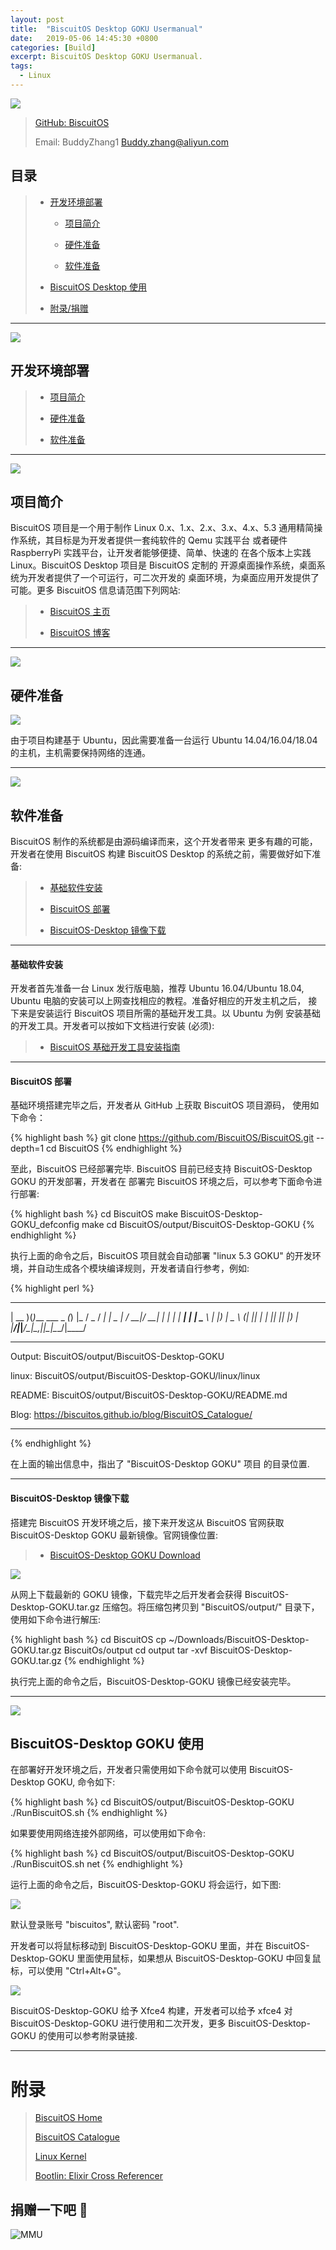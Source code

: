 ```yaml
---
layout: post
title:  "BiscuitOS Desktop GOKU Usermanual"
date:   2019-05-06 14:45:30 +0800
categories: [Build]
excerpt: BiscuitOS Desktop GOKU Usermanual.
tags:
  - Linux
---
```


![](https://gitee.com/BiscuitOS_team/PictureSet/raw/Gitee/RPI/RPI000303.png)

> [GitHub: BiscuitOS](https://github.com/BiscuitOS/BiscuitOS)
>
> Email: BuddyZhang1 <Buddy.zhang@aliyun.com>

## 目录

> - [开发环境部署](#A)
>
>   - [项目简介](#A2)
>
>   - [硬件准备](#A0)
>
>   - [软件准备](#A1)
>
> - [BiscuitOS Desktop 使用](#Y)
>
> - [附录/捐赠](#Z)

------------------------------------------

<span id="A"></span>

![](https://gitee.com/BiscuitOS_team/PictureSet/raw/Gitee/BiscuitOS/kernel/IND00000L0.PNG)

## 开发环境部署

> - [项目简介](#A2)
>
> - [硬件准备](#A0)
>
> - [软件准备](#A1)

-----------------------------------------------

<span id="A2"></span>

![](https://gitee.com/BiscuitOS_team/PictureSet/raw/Gitee/BiscuitOS/kernel/IND00000S.jpg)

## 项目简介

BiscuitOS 项目是一个用于制作 Linux 0.x、1.x、2.x、3.x、4.x、5.3
通用精简操作系统，其目标是为开发者提供一套纯软件的 Qemu 实践平台
或者硬件 RaspberryPi 实践平台，让开发者能够便捷、简单、快速的
在各个版本上实践 Linux。BiscuitOS Desktop 项目是 BiscuitOS 定制的
开源桌面操作系统，桌面系统为开发者提供了一个可运行，可二次开发的
桌面环境，为桌面应用开发提供了可能。更多 BiscuitOS 信息请范围下列网站:

> - [BiscuitOS 主页](https://biscuitos.github.io/)
>
> - [BiscuitOS 博客](https://biscuitos.github.io/blog/BiscuitOS_Catalogue/)

-----------------------------------------------

<span id="A0"></span>

![](https://gitee.com/BiscuitOS_team/PictureSet/raw/Gitee/BiscuitOS/kernel/IND00000M.jpg)

## 硬件准备

![](https://gitee.com/BiscuitOS_team/PictureSet/raw/Gitee/RPI/RPI000046.JPG)

由于项目构建基于 Ubuntu，因此需要准备一台运行
Ubuntu 14.04/16.04/18.04 的主机，主机需要保持网络的连通。

-----------------------------------------------

<span id="A1"></span>

![](https://gitee.com/BiscuitOS_team/PictureSet/raw/Gitee/BiscuitOS/kernel/IND00000K.jpg)

## 软件准备

BiscuitOS 制作的系统都是由源码编译而来，这个开发者带来
更多有趣的可能，开发者在使用 BiscuitOS 构建 BiscuitOS Desktop
的系统之前，需要做好如下准备:

> - [基础软件安装](#A10)
>
> - [BiscuitOS 部署](#A11)
>
> - [BiscuitOS-Desktop 镜像下载](#A12)

---------------------------------------------

#### <span id="A10">基础软件安装</span>

开发者首先准备一台 Linux 发行版电脑，推荐 Ubuntu 16.04/Ubuntu 18.04,
Ubuntu 电脑的安装可以上网查找相应的教程。准备好相应的开发主机之后，
接下来是安装运行 BiscuitOS 项目所需的基础开发工具。以 Ubuntu 为例
安装基础的开发工具。开发者可以按如下文档进行安装 (必须):

> - [BiscuitOS 基础开发工具安装指南](https://biscuitos.github.io/blog/Develop_tools)

----------------------------------------

#### <span id="A11">BiscuitOS 部署</span>

基础环境搭建完毕之后，开发者从 GitHub 上获取 BiscuitOS 项目源码，
使用如下命令：

{% highlight bash %}
git clone https://github.com/BiscuitOS/BiscuitOS.git --depth=1
cd BiscuitOS
{% endhighlight %}

至此，BiscuitOS 已经部署完毕.
BiscuitOS 目前已经支持 BiscuitOS-Desktop GOKU 的开发部署，开发者在
部署完 BiscuitOS 环境之后，可以参考下面命令进行部署:

{% highlight bash %}
cd BiscuitOS
make BiscuitOS-Desktop-GOKU_defconfig
make
cd BiscuitOS/output/BiscuitOS-Desktop-GOKU
{% endhighlight %}

执行上面的命令之后，BiscuitOS 项目就会自动部署 "linux 5.3 GOKU"
的开发环境，并自动生成各个模块编译规则，开发者请自行参考，例如:

{% highlight perl %}
 ____  _                _ _    ___  ____  
| __ )(_)___  ___ _   _(_) |_ / _ \/ ___| 
|  _ \| / __|/ __| | | | | __| | | \___ \ 
| |_) | \__ \ (__| |_| | | |_| |_| |___) |
|____/|_|___/\___|\__,_|_|\__|\___/|____/ 
                                          
***********************************************
Output:
 BiscuitOS/output/BiscuitOS-Desktop-GOKU 

linux:
 BiscuitOS/output/BiscuitOS-Desktop-GOKU/linux/linux 

README:
 BiscuitOS/output/BiscuitOS-Desktop-GOKU/README.md 

Blog:
 https://biscuitos.github.io/blog/BiscuitOS_Catalogue/ 

***********************************************
{% endhighlight %}

在上面的输出信息中，指出了 "BiscuitOS-Desktop GOKU" 项目
的目录位置.

----------------------------------------

#### <span id="A12">BiscuitOS-Desktop 镜像下载</span>

搭建完 BiscuitOS 开发环境之后，接下来开发这从 BiscuitOS 
官网获取 BiscuitOS-Desktop GOKU 最新镜像。官网镜像位置:

> - [BiscuitOS-Desktop GOKU Download](https://biscuitos.github.io/#projects)

![](https://gitee.com/BiscuitOS_team/PictureSet/raw/Gitee/RPI/RPI000302.png)

从网上下载最新的 GOKU 镜像，下载完毕之后开发者会获得
BiscuitOS-Desktop-GOKU.tar.gz 压缩包。将压缩包拷贝到
"BiscuitOS/output/" 目录下，使用如下命令进行解压:

{% highlight bash %}
cd BiscuitOS
cp ~/Downloads/BiscuitOS-Desktop-GOKU.tar.gz BiscuitOs/output
cd output
tar -xvf BiscuitOS-Desktop-GOKU.tar.gz
{% endhighlight %}

执行完上面的命令之后，BiscuitOS-Desktop-GOKU 镜像已经安装完毕。

------------------------------------------

<span id="Y"></span>

![](https://gitee.com/BiscuitOS_team/PictureSet/raw/Gitee/BiscuitOS/kernel/IND00000Q.jpg)

## BiscuitOS-Desktop GOKU 使用

在部署好开发环境之后，开发者只需使用如下命令就可以使用
BiscuitOS-Desktop GOKU, 命令如下:

{% highlight bash %}
cd BiscuitOS/output/BiscuitOS-Desktop-GOKU
./RunBiscuitOS.sh
{% endhighlight %}

如果要使用网络连接外部网络，可以使用如下命令:

{% highlight bash %}
cd BiscuitOS/output/BiscuitOS-Desktop-GOKU
./RunBiscuitOS.sh net
{% endhighlight %}

运行上面的命令之后，BiscuitOS-Desktop-GOKU 将会运行，如下图:

![](https://gitee.com/BiscuitOS_team/PictureSet/raw/Gitee/RPI/RPI000300.png)

默认登录账号 "biscuitos", 默认密码 "root".

开发者可以将鼠标移动到 BiscuitOS-Desktop-GOKU 里面，并在
BiscuitOS-Desktop-GOKU 里面使用鼠标，如果想从 BiscuitOS-Desktop-GOKU
中回复鼠标，可以使用 "Ctrl+Alt+G"。

![](https://gitee.com/BiscuitOS_team/PictureSet/raw/Gitee/RPI/RPI000301.png)

BiscuitOS-Desktop-GOKU 给予 Xfce4 构建，开发者可以给予 xfce4
对 BiscuitOS-Desktop-GOKU 进行使用和二次开发，更多
BiscuitOS-Desktop-GOKU 的使用可以参考附录链接.

-----------------------------------------------

# <span id="Z">附录</span>

> [BiscuitOS Home](https://biscuitos.github.io/)
>
> [BiscuitOS Catalogue](https://biscuitos.github.io/blog/BiscuitOS_Catalogue/)
>
> [Linux Kernel](https://www.kernel.org/)
>
> [Bootlin: Elixir Cross Referencer](https://elixir.bootlin.com/linux/latest/source)

## 捐赠一下吧 🙂

![MMU](https://gitee.com/BiscuitOS_team/PictureSet/raw/Gitee/BiscuitOS/kernel/HAB000036.jpg)
